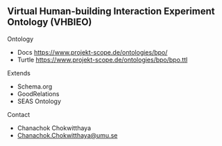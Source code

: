 ## Virtual Human-building Interaction Experiment Ontology (VHBIEO)

Ontology

* Docs https://www.projekt-scope.de/ontologies/bpo/
* Turtle https://www.projekt-scope.de/ontologies/bpo/bpo.ttl

Extends

* Schema.org
* GoodRelations
* SEAS Ontology

Contact

* Chanachok Chokwitthaya 
* Chanachok.Chokwitthaya@umu.se
